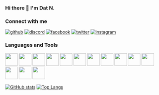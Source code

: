 ### Hi there 👋 I'm Dat N.


### Connect with me 
  [![github](https://img.shields.io/badge/GitHub-000000?style=for-the-badge&logo=GitHub&logoColor=white)](https://github.com/hudavn)
  [![discord](https://img.shields.io/badge/Discord-5865F2?style=for-the-badge&logo=Discord&logoColor=white)](https://discord.com/users/madx3#7543)
  [![facebook](https://img.shields.io/badge/Facebook-1877F2?style=for-the-badge&logo=Facebook&logoColor=white)](https://facebook.com/iamhudaaaaa)
  [![twitter](https://img.shields.io/badge/Twitter-1DA1F2?style=for-the-badge&logo=Twitter&logoColor=white)](https://twitter.com/ddforwork08)
  [![instagram](https://img.shields.io/badge/Instagram-E4405F?style=for-the-badge&logo=Instagram&logoColor=white)](https://www.instagram.com/madx3__/)

<h3 align="left">Languages and Tools</h3>
<a>
  <img src="https://cdn.jsdelivr.net/gh/devicons/devicon/icons/cplusplus/cplusplus-original.svg" width="40" height="40" /> 
  <img src="https://cdn.jsdelivr.net/gh/devicons/devicon/icons/java/java-original-wordmark.svg" width="40" height="40"/>
  <img src="https://cdn.jsdelivr.net/gh/devicons/devicon/icons/javascript/javascript-original.svg" width="40" height="40"/>
  <img src="https://cdn.jsdelivr.net/gh/devicons/devicon/icons/dart/dart-original-wordmark.svg" width="40" height="40"/>
  <img src="https://cdn.jsdelivr.net/gh/devicons/devicon/icons/scala/scala-original-wordmark.svg" width="40" height="40"/>
  <img src="https://cdn.jsdelivr.net/gh/devicons/devicon/icons/python/python-original-wordmark.svg" width="40" height="40"/>
  <img src="https://cdn.jsdelivr.net/gh/devicons/devicon/icons/numpy/numpy-original-wordmark.svg" width="40" height="40"/>
  <img src="https://cdn.jsdelivr.net/gh/devicons/devicon/icons/pandas/pandas-original-wordmark.svg" width="40" height="40"/>
  <img src="https://cdn.jsdelivr.net/gh/devicons/devicon/icons/tensorflow/tensorflow-original-wordmark.svg" width="40" height="40"/>
  <img src="https://cdn.jsdelivr.net/gh/devicons/devicon/icons/mysql/mysql-original-wordmark.svg" width="40" height="40"/>
  <img src="https://cdn.jsdelivr.net/gh/devicons/devicon/icons/apache/apache-original-wordmark.svg" width="40" height="40"/>
  <img src="https://cdn.jsdelivr.net/gh/devicons/devicon/icons/bash/bash-original.svg" width="40" height="40"/>
  <img src="https://cdn.jsdelivr.net/gh/devicons/devicon/icons/googlecloud/googlecloud-original-wordmark.svg" width="40" height="40"/>
  <img src="https://cdn.jsdelivr.net/gh/devicons/devicon/icons/docker/docker-original-wordmark.svg" width="40" height="40" />
</a>
          
          

[![GitHub stats](https://github-readme-stats.vercel.app/api?username=hudavn&show_icons=true&theme=radical)](https://github.com/anuraghazra/github-readme-stats) [![Top Langs](https://github-readme-stats.vercel.app/api/top-langs/?username=hudavn&layout=compact&show_icons=true&theme=radical)](https://github.com/anuraghazra/github-readme-stats)


